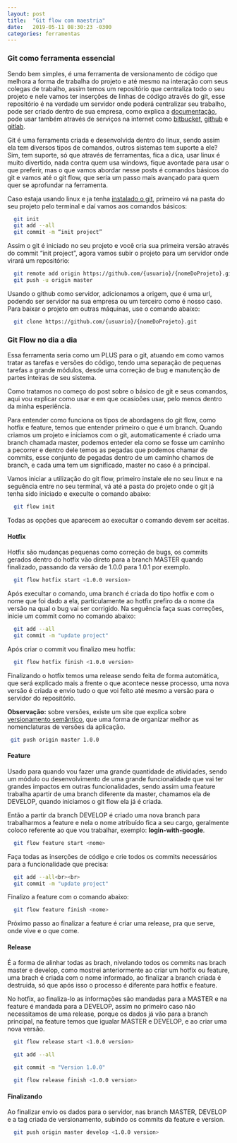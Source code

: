 ```yaml
---
layout: post
title:  "Git flow com maestria"
date:   2019-05-11 08:30:23 -0300
categories: ferramentas
---
```


### Git como ferramenta essencial

Sendo bem simples, é uma ferramenta de versionamento de código que melhora a forma de trabalha do projeto e até mesmo na interação com seus colegas de trabalho, assim temos um repositório que centraliza todo o seu projeto e nele vamos ter inserções de linhas de código através do git, esse repositório é na verdade um servidor onde poderá centralizar seu trabalho, pode ser criado dentro de sua empresa, como explica a [documentação][git-configuracao-servidor], pode usar também através de serviços na internet como  [bitbucket][bitbucket], [github][github] e [gitlab][gitlab].

[github]: https://github.com
[bitbucket]: https://bitbucket.org
[gitlab]: https://gitlab.com
[git-configuracao-servidor]: https://git-scm.com/book/pt-br/v1/Git-no-Servidor-Configurando-o-Servidor

Git é uma ferramenta criada e desenvolvida dentro do linux, sendo assim ela tem diversos tipos de comandos, outros sistemas tem suporte a ele? Sim, tem suporte, só que através de ferramentas, fica a dica, usar linux é muito divertido, nada contra quem usa windows, fique avontade para usar o que preferir, mas o que vamos abordar nesse posts é comandos básicos do git e vamos até o git flow, que seria um passo mais avançado para quem quer se aprofundar na ferramenta.

Caso estaja usando linux e ja tenha [instalado o git][instalando-git], primeiro vá na pasta do seu projeto pelo terminal e daí vamos aos comandos básicos:

[instalando-git]: https://git-scm.com/book/pt-br/v1/Primeiros-passos-Instalando-Git

```sh
  git init
  git add --all
  git commit -m “init project”
```

Assim o git é iniciado no seu projeto e você cria sua primeira versão através do commit “init project”, agora vamos subir o projeto para um servidor onde virará um repositório:

```sh
  git remote add origin https://github.com/{usuario}/{nomeDoProjeto}.git
  git push -u origin master
```
Usando o github como servidor, adicionamos a origem, que é uma url, podendo ser servidor na sua empresa ou um terceiro como é nosso caso. Para baixar o projeto em outras máquinas, use o comando abaixo:

```sh
  git clone https://github.com/{usuario}/{nomeDoProjeto}.git
```

### Git Flow no dia a dia

Essa ferramenta seria como um PLUS para o git, atuando em como vamos tratar as tarefas e versões do código, tendo uma separação de pequenas tarefas a grande módulos, desde uma correção de bug e manutenção de partes inteiras de seu sistema.

Como tratamos no começo do post sobre o básico de git e seus comandos, aqui vou explicar como usar e em que ocasioões usar, pelo menos dentro da minha esperiência.

Para entender como funciona os tipos de abordagens do git flow, como hotfix e feature, temos que entender primeiro o que é um branch. Quando criamos um projeto e iniciamos com o git, automaticamente é criado uma branch chamada master, podemos enteder ela como se fosse um caminho a pecorrer e dentro dele temos as pegadas que podemos chamar de commits, esse conjunto de pegadas dentro de um caminho chamos de branch, e cada uma tem um significado, master no caso é a principal.

Vamos iniciar a utilização do git flow, primeiro instale ele no seu linux e na seguência entre no seu terminal, vá até a pasta do projeto onde o git já tenha sido iniciado e execulte o comando abaixo:

```sh
  git flow init
```

Todas as opções que aparecem ao execultar o comando devem ser aceitas.

#### Hotfix

Hotfix são mudanças pequenas como correção de bugs, os commits gerados dentro do hotfix vão direto para a branch MASTER quando finalizado, passando da versão de 1.0.0 para 1.0.1 por exemplo.

```sh
  git flow hotfix start <1.0.0 version>
```

Após execultar o comando, uma branch é criada do tipo hotfix e com o nome que foi dado a ela, particulamente ao hotfix prefiro da o nome da versão na qual o bug vai ser corrigido. Na seguência faça suas correções, inicie um commit como no comando abaixo:

```sh
  git add --all
  git commit -m "update project"
```

Após criar o commit vou finalizo meu hotfix:

```sh
  git flow hotfix finish <1.0.0 version>
```

Finalizando o hotfix temos uma release sendo feita de forma automática, que será explicado mais a frente o que acontece nesse processo, uma nova versão é criada e envio tudo o que voi feito até mesmo a versão para o servidor do repositório.

**Observação:** sobre versões, existe um site que explica sobre [versionamento semântico][versionamento], que uma forma de organizar melhor as nomenclaturas de versões da aplicação.

[versionamento]: https://semver.org/lang/pt-BR/

```sh
 git push origin master 1.0.0
```

#### Feature

Usado para quando vou fazer uma grande quantidade de atividades, sendo um módulo ou desenvolvimento de uma grande funcionalidade que vai ter grandes impactos em outras funcionalidades, sendo assim uma feature trabalha apartir de uma branch diferente da master, chamamos ela de DEVELOP, quando iniciamos o git flow ela já é criada.

Então a partir da branch DEVELOP é criado uma nova branch para trabalharmos a feature e nela o nome atribuído fica a seu cargo, geralmente coloco referente ao que vou trabalhar, exemplo: **login-with-google**.

```sh
  git flow feature start <nome>
```

Faça todas as inserções de código e crie todos os commits necessários para a funcionalidade que precisa:

```sh
  git add --all<br><br>
  git commit -m "update project"
```

Finalizo a feature com o comando abaixo:

```sh
  git flow feature finish <nome>
```

Próximo passo ao finalizar a feature é criar uma release, pra que serve, onde vive e o que come.</p> 

#### Release

É a forma de alinhar todas as brach, nivelando todos os commits nas brach master e develop, como mostrei anteriormente ao criar um hotfix ou feature, uma brach é criada com o nome informado, ao finalizar a branch criada é destruida, só que após isso o processo é diferente para hotfix e feature.

No hotfix, ao finaliza-lo as informações são mandadas para a MASTER e na feature é mandada para a DEVELOP, assim no primeiro caso não necessitamos de uma release, porque os dados já vão para a branch principal, na feature temos que igualar MASTER e DEVELOP, e ao criar uma nova versão.

```sh
  git flow release start <1.0.0 version>

  git add --all

  git commit -m "Version 1.0.0"

  git flow release finish <1.0.0 version>
```

#### Finalizando

Ao finalizar envio os dados para o servidor, nas branch MASTER, DEVELOP e a tag criada de versionamento, subindo os commits da feature e version.

```sh
  git push origin master develop <1.0.0 version>
```
